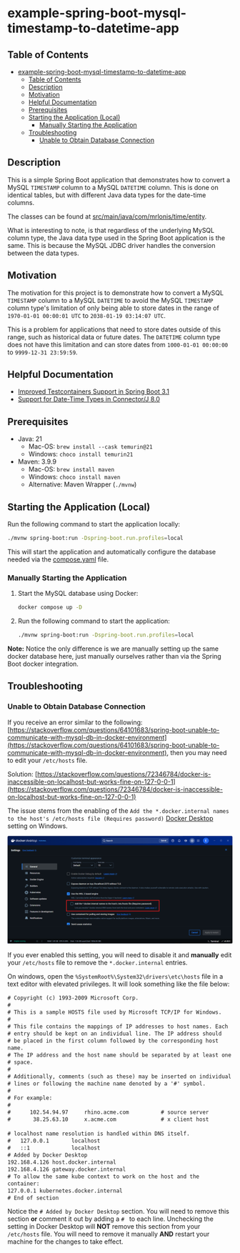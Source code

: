 # example-spring-boot-mysql-timestamp-to-datetime-app

## Table of Contents

<!-- TOC -->
* [example-spring-boot-mysql-timestamp-to-datetime-app](#example-spring-boot-mysql-timestamp-to-datetime-app)
  * [Table of Contents](#table-of-contents)
  * [Description](#description)
  * [Motivation](#motivation)
  * [Helpful Documentation](#helpful-documentation)
  * [Prerequisites](#prerequisites)
  * [Starting the Application (Local)](#starting-the-application-local)
    * [Manually Starting the Application](#manually-starting-the-application)
  * [Troubleshooting](#troubleshooting)
    * [Unable to Obtain Database Connection](#unable-to-obtain-database-connection)

<!-- TOC -->

## Description

This is a simple Spring Boot application that demonstrates how to convert a MySQL `TIMESTAMP` column to a MySQL
`DATETIME` column. This is done on identical tables, but with different Java data types for the date-time columns.

The classes can be found at [src/main/java/com/mrlonis/time/entity](./src/main/java/com/mrlonis/time/entity/package-info.java).

What is interesting to note, is that regardless of the underlying MySQL column type, the Java data type used in the
Spring Boot application is the same. This is because the MySQL JDBC driver handles the conversion between the
data types.

## Motivation

The motivation for this project is to demonstrate how to convert a MySQL `TIMESTAMP` column to a MySQL `DATETIME` to
avoid the MySQL `TIMESTAMP` column type's limitation of only being able to store dates in the range of
`1970-01-01 00:00:01 UTC` to `2038-01-19 03:14:07 UTC`.

This is a problem for applications that need to store dates outside of this range, such as historical data or future
dates. The `DATETIME` column type does not have this limitation and can store dates from `1000-01-01 00:00:00` to
`9999-12-31 23:59:59`.

## Helpful Documentation

- [Improved Testcontainers Support in Spring Boot 3.1](https://spring.io/blog/2023/06/23/improved-testcontainers-support-in-spring-boot-3-1)
- [Support for Date-Time Types in Connector/J 8.0](https://dev.mysql.com/blog-archive/support-for-date-time-types-in-connector-j-8-0/)

## Prerequisites

- Java: 21
  - Mac-OS: `brew install --cask temurin@21`
  - Windows: `choco install temurin21`
- Maven: 3.9.9
  - Mac-OS: `brew install maven`
  - Windows: `choco install maven`
  - Alternative: Maven Wrapper (`./mvnw`)

## Starting the Application (Local)

Run the following command to start the application locally:

```bash
./mvnw spring-boot:run -Dspring-boot.run.profiles=local
```

This will start the application and automatically configure the database needed via the [compose.yaml](./compose.yaml)
file.

### Manually Starting the Application

1. Start the MySQL database using Docker:

   ```bash
   docker compose up -D
   ```
2. Run the following command to start the application:

   ```bash
   ./mvnw spring-boot:run -Dspring-boot.run.profiles=local
   ```

**Note:** Notice the only difference is we are manually setting up the same docker database here, just manually
ourselves rather than via the Spring Boot docker integration.

## Troubleshooting

### Unable to Obtain Database Connection

If you receive an error similar to the
following: [https://stackoverflow.com/questions/64101683/spring-boot-unable-to-communicate-with-mysql-db-in-docker-environment](https://stackoverflow.com/questions/64101683/spring-boot-unable-to-communicate-with-mysql-db-in-docker-environment),
then you may need to edit your `/etc/hosts` file.

Solution: [https://stackoverflow.com/questions/72346784/docker-is-inaccessible-on-localhost-but-works-fine-on-127-0-0-1](https://stackoverflow.com/questions/72346784/docker-is-inaccessible-on-localhost-but-works-fine-on-127-0-0-1)

The issue stems from the enabling of the
`Add the *.docker.internal names to the host's /etc/hosts file (Requires password)` [Docker Desktop](https://www.docker.com/products/docker-desktop/)
setting on Windows.

![docker-settings-windows-highlighted-setting.png](./docs/docker-settings-windows-highlighted-setting.png)

If you ever enabled this setting, you will need to disable it and **manually** edit your `/etc/hosts` file to remove the
`*.docker.internal` entries.

On windows, open the `%SystemRoot%\System32\drivers\etc\hosts` file in a text editor with elevated privileges. It will
look something like the file below:

```plain text
# Copyright (c) 1993-2009 Microsoft Corp.
#
# This is a sample HOSTS file used by Microsoft TCP/IP for Windows.
#
# This file contains the mappings of IP addresses to host names. Each
# entry should be kept on an individual line. The IP address should
# be placed in the first column followed by the corresponding host name.
# The IP address and the host name should be separated by at least one
# space.
#
# Additionally, comments (such as these) may be inserted on individual
# lines or following the machine name denoted by a '#' symbol.
#
# For example:
#
#      102.54.94.97     rhino.acme.com          # source server
#       38.25.63.10     x.acme.com              # x client host

# localhost name resolution is handled within DNS itself.
#	127.0.0.1       localhost
#	::1             localhost
# Added by Docker Desktop
192.168.4.126 host.docker.internal
192.168.4.126 gateway.docker.internal
# To allow the same kube context to work on the host and the container:
127.0.0.1 kubernetes.docker.internal
# End of section
```

Notice the `# Added by Docker Desktop` section. You will need to remove this section **or** comment it out by adding a
`# ` to each line. Unchecking the setting in Docker Desktop will **NOT** remove this section from your `/etc/hosts`
file.
You will need to remove it manually **AND** restart your machine for the changes to take effect.
